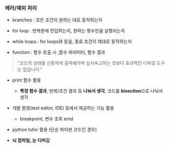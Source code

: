 ### 에러/예외 처리

- branches : 모든 조건이 원하는 대로 동작하는지

- for loop : 반복문에 진입하는지, 원하는 횟수만큼 실행되는지

- while loops : for loops와 동일, 종료 조건이 제대로 동작하는지

- function : 함수 호출 시 ,함수 파라미터, 함수 결과

  

> "코드의 상태를 신중하게 출력해가며 심사숙고하는 것보다 효과적인 디버깅 도구는 없습니다."



- print 함수 활용
  - **특정 함수 결과**, 반복/조건 결과 등 **나눠서 생각**, 코드를 **bisection**으로 나눠서 생각

- 개발 환경(text editor, IDE) 등에서 제공하는 기능 활용
  - breakpoint, 변수 조회 emd

- python tutor 활용 (단순 파이썬 코드인 경우)

- **뇌 컴파일, 눈 디버깅**